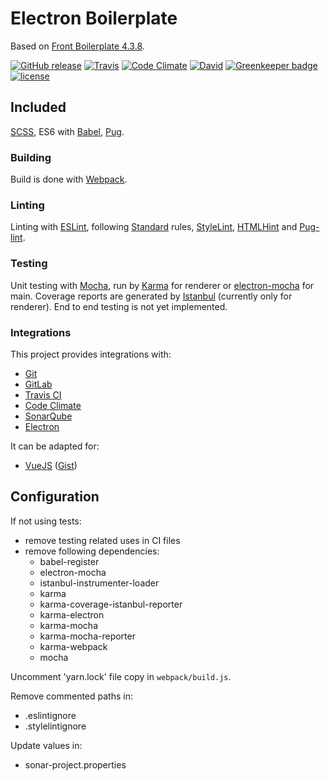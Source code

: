 # Electron Boilerplate
Based on [Front Boilerplate 4.3.8](https://github.com/Maxwellewxam/front-boilerplate/releases/tag/4.3.8).

[![GitHub release](https://img.shields.io/github/release/Maxwellewxam/electron-boilerplate.svg?style=flat-square)](https://github.com/Maxwellewxam/electron-boilerplate/releases)
[![Travis](https://img.shields.io/travis/Maxwellewxam/electron-boilerplate.svg?style=flat-square)](https://travis-ci.org/Maxwellewxam/electron-boilerplate)
[![Code Climate](https://img.shields.io/codeclimate/github/Maxwellewxam/electron-boilerplate.svg?style=flat-square)](https://codeclimate.com/github/Maxwellewxam/electron-boilerplate)
[![David](https://img.shields.io/david/dev/Maxwellewxam/electron-boilerplate.svg?style=flat-square)](https://github.com/Maxwellewxam/electron-boilerplate/blob/master/package.json)
[![Greenkeeper badge](https://badges.greenkeeper.io/Maxwellewxam/electron-boilerplate.svg)](https://greenkeeper.io/)
[![license](https://img.shields.io/github/license/Maxwellewxam/electron-boilerplate.svg?style=flat-square)](https://github.com/Maxwellewxam/electron-boilerplate/blob/master/LICENSE)

## Included
[SCSS](http://sass-lang.com), ES6 with [Babel](http://babeljs.io), [Pug](http://pugjs.org).
### Building
Build is done with [Webpack](http://webpack.js.org).
### Linting
Linting with [ESLint](http://eslint.org), following [Standard](http://standardjs.com) rules, [StyleLint](http://stylelint.io), [HTMLHint](http://htmlhint.com/) and [Pug-lint](http://github.com/pugjs/pug-lint).
### Testing
Unit testing with [Mocha](http://mochajs.org), run by [Karma](http://karma-runner.github.io) for renderer or [electron-mocha](https://github.com/jprichardson/electron-mocha) for main.
Coverage reports are generated by [Istanbul](http://istanbul.js.org) (currently only for renderer).
End to end testing is not yet implemented.
### Integrations
This project provides integrations with:
  - [Git](http://git-scm.com)
  - [GitLab](http://gitlab.com)
  - [Travis CI](http://travis-ci.org)
  - [Code Climate](http://codeclimate.com)
  - [SonarQube](http://sonarqube.org)
  - [Electron](http://electron.atom.io)

It can be adapted for:
  - [VueJS](http://vuejs.org) ([Gist](http://gist.github.com/Maxwellewxam/1c000503b2e6a585ce34991c414c8c30))

## Configuration
If not using tests:
  - remove testing related uses in CI files
  - remove following dependencies:
    - babel-register
    - electron-mocha
    - istanbul-instrumenter-loader
    - karma
    - karma-coverage-istanbul-reporter
    - karma-electron
    - karma-mocha
    - karma-mocha-reporter
    - karma-webpack
    - mocha

Uncomment 'yarn.lock' file copy in `webpack/build.js`.

Remove commented paths in:
  - .eslintignore
  - .stylelintignore

Update values in:
  - sonar-project.properties
